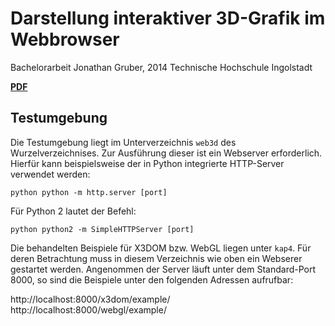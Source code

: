 # Darstellung interaktiver 3D-Grafik im Webbrowser

Bachelorarbeit Jonathan Gruber, 2014
Technische Hochschule Ingolstadt

**[PDF](./build/main.pdf)**

## Testumgebung

Die Testumgebung liegt im Unterverzeichnis `web3d` des Wurzelverzeichnises. Zur
Ausführung dieser ist ein Webserver erforderlich. Hierfür kann beispielsweise
der in Python integrierte HTTP-Server verwendet werden:

```python python -m http.server [port] ```

Für Python 2 lautet der Befehl:

```python python2 -m SimpleHTTPServer [port] ```

Die behandelten Beispiele für X3DOM bzw. WebGL liegen unter `kap4`. Für
deren Betrachtung muss in diesem Verzeichnis wie oben ein Webserer gestartet
werden. Angenommen der Server läuft unter dem Standard-Port 8000, so sind
die Beispiele unter den folgenden Adressen aufrufbar:

http://localhost:8000/x3dom/example/
http://localhost:8000/webgl/example/
